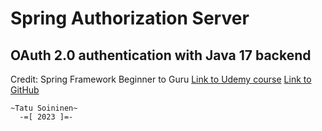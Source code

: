 # Spring Authorization Server
## OAuth 2.0 authentication with Java 17 backend

Credit: Spring Framework Beginner to Guru
[Link to Udemy course](https://www.udemy.com/course/spring-framework-6-beginner-to-guru)
[Link to GitHub](https://github.com/springframeworkguru/spring-6-auth-server)

```
~Tatu Soininen~
  -=[ 2023 ]=-
```
